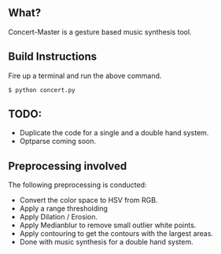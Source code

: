 ## What?
Concert-Master is a gesture based music synthesis tool.

## Build Instructions
Fire up a terminal and run the above command.
```
$ python concert.py
```

## TODO:
- Duplicate the code for a single and a double hand system.
- Optparse coming soon.

## Preprocessing involved
The following preprocessing is conducted:
- Convert the color space to HSV from RGB.
- Apply a range thresholding
- Apply Dilation / Erosion.
- Apply Medianblur to remove small outlier white points.
- Apply contouring to get the contours with the largest areas.
- Done with music synthesis for a double hand system.

